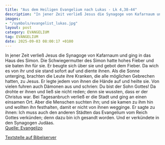 ```yaml
---
title: "Aus dem Heiligen Evangelium nach Lukas - Lk 4,38-44"
description: "In jener Zeit verließ Jesus die Synagoge von Kafarnaum und ging in das Haus des Simon. Die Schwiegermutter des Simon hatte hohes Fieber und sie baten ihn für sie. Er beugte sich über sie und gebot dem Fieber. Da wich es von ihr und sie stand sofort auf und diente ihnen. Als die S...."
images:
- "/symbols/evangelist_lukas.jpg"
layout: post
category: EVANGELIUM
tag: EVANGELIUM
date: 2025-09-03 08:00:17 +0100
---
```

In jener Zeit verließ Jesus die Synagoge von Kafarnaum und ging in das Haus des Simon. Die Schwiegermutter des Simon hatte hohes Fieber und sie baten ihn für sie.
Er beugte sich über sie und gebot dem Fieber. Da wich es von ihr und sie stand sofort auf und diente ihnen.
Als die Sonne unterging, brachten die Leute ihre Kranken, die alle möglichen Gebrechen hatten, zu Jesus.<!--more--> Er legte jedem von ihnen die Hände auf und heilte sie.
Von vielen fuhren auch Dämonen aus und schrien: Du bist der Sohn Gottes! Da drohte er ihnen und ließ sie nicht reden; denn sie wussten, dass er der Christus war.
Bei Tagesanbruch verließ er die Stadt und ging an einen einsamen Ort. Aber die Menschen suchten ihn; und sie kamen zu ihm hin und wollten ihn festhalten, damit er nicht von ihnen wegginge.
Er sagte zu ihnen: Ich muss auch den anderen Städten das Evangelium vom Reich Gottes verkünden; denn dazu bin ich gesandt worden.
Und er verkündete in den Synagogen Judäas.<br>
[Quelle: Evangelizo](https://evangeliumtagfuertag.org/DE/gospel)

[Textstelle auf Bibelserver](https://www.bibleserver.com/EU/Lukas4,38-44)
